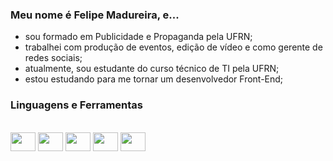 ### Meu nome é Felipe Madureira, e... ###

* sou formado em Publicidade e Propaganda pela UFRN;
* trabalhei com produção de eventos, edição de vídeo e como gerente de redes sociais;
* atualmente, sou estudante do curso técnico de TI pela UFRN;
* estou estudando para me tornar um desenvolvedor Front-End;



### Linguagens e Ferramentas ###
<div style="display: inline block"><br>
  <img align="center" height="30" width="40" src="https://cdn.jsdelivr.net/gh/devicons/devicon/icons/javascript/javascript-original.svg"/>
  <img align="center" height="30" width="40" src="https://cdn.jsdelivr.net/gh/devicons/devicon/icons/typescript/typescript-original.svg"/>
  <img align="center" height="30" width="40" src="https://cdn.jsdelivr.net/gh/devicons/devicon/icons/html5/html5-original.svg" />
  <img align="center" height="30" width="40" src="https://cdn.jsdelivr.net/gh/devicons/devicon/icons/css3/css3-original.svg" />
  <img align="center" height="30" width="40" src="https://cdn.jsdelivr.net/gh/devicons/devicon/icons/jquery/jquery-original.svg" />
          
          
          

  

          
  
</div>
